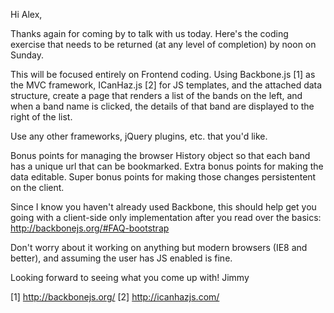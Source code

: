 Hi Alex,

Thanks again for coming by to talk with us today. Here's the coding exercise that needs to be returned (at any level of completion) by noon on Sunday.

This will be focused entirely on Frontend coding. Using Backbone.js [1] as the MVC framework, ICanHaz.js [2] for JS templates, and the attached data structure, create a page that renders a list of the bands on the left, and when a band name is clicked, the details of that band are displayed to the right of the list.

Use any other frameworks, jQuery plugins, etc. that you'd like.

Bonus points for managing the browser History object so that each band has a unique url that can be bookmarked. Extra bonus points for making the data editable. Super bonus points for making those changes persistentent on the client.

Since I know you haven't already used Backbone, this should help get you going with a client-side only implementation after you read over the basics:
http://backbonejs.org/#FAQ-bootstrap

Don't worry about it working on anything but modern browsers (IE8 and better), and assuming the user has JS enabled is fine.

Looking forward to seeing what you come up with!
Jimmy

[1] http://backbonejs.org/
[2] http://icanhazjs.com/
